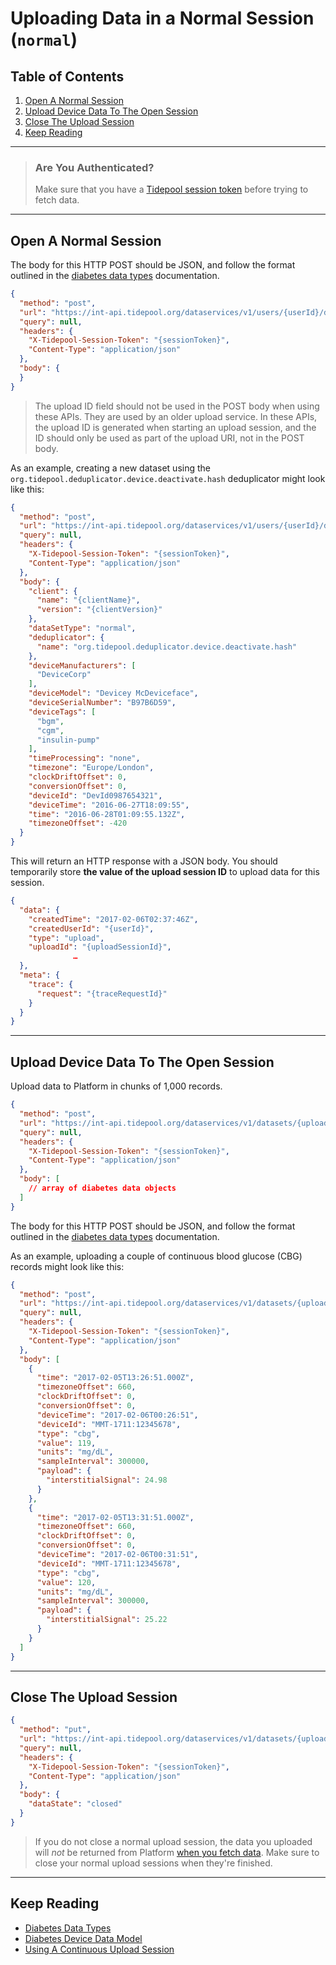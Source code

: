 <!-- omit in toc -->
# Uploading Data in a Normal Session (`normal`)

<!-- omit in toc -->
## Table of Contents

1. [Open A Normal Session](#open-a-normal-session)
2. [Upload Device Data To The Open Session](#upload-device-data-to-the-open-session)
3. [Close The Upload Session](#close-the-upload-session)
4. [Keep Reading](#keep-reading)

---

<!-- theme: success -->

> ### Are You Authenticated?
>
> Make sure that you have a [Tidepool session token](../../quick-start.md#authentication) before trying to fetch data.

---

## Open A Normal Session

The body for this HTTP POST should be JSON, and follow the format outlined in the [diabetes data types](../../device-data/data-types.md) documentation.

```json http
{
  "method": "post",
  "url": "https://int-api.tidepool.org/dataservices/v1/users/{userId}/data_sets",
  "query": null,
  "headers": {
    "X-Tidepool-Session-Token": "{sessionToken}",
    "Content-Type": "application/json"
  },
  "body": {
  }
}
```

<!-- theme: warning -->

> The upload ID field should not be used in the POST body when using these APIs. They are used by an older upload service. In these APIs, the upload ID is generated when starting an upload session, and the ID should only be used as part of the upload URI, not in the POST body.

As an example, creating a new dataset using the `org.tidepool.deduplicator.device.deactivate.hash` deduplicator might look like this:

```json http
{
  "method": "post",
  "url": "https://int-api.tidepool.org/dataservices/v1/users/{userId}/data_sets",
  "query": null,
  "headers": {
    "X-Tidepool-Session-Token": "{sessionToken}",
    "Content-Type": "application/json"
  },
  "body": {
    "client": {
      "name": "{clientName}",
      "version": "{clientVersion}"
    },
    "dataSetType": "normal",
    "deduplicator": {
      "name": "org.tidepool.deduplicator.device.deactivate.hash"
    },
    "deviceManufacturers": [
      "DeviceCorp"
    ],
    "deviceModel": "Devicey McDeviceface",
    "deviceSerialNumber": "B97B6D59",
    "deviceTags": [
      "bgm",
      "cgm",
      "insulin-pump"
    ],
    "timeProcessing": "none",
    "timezone": "Europe/London",
    "clockDriftOffset": 0,
    "conversionOffset": 0,
    "deviceId": "DevId0987654321",
    "deviceTime": "2016-06-27T18:09:55",
    "time": "2016-06-28T01:09:55.132Z",
    "timezoneOffset": -420
  }
}
```

This will return an HTTP response with a JSON body. You should temporarily store **the value of the upload session ID** to upload data for this session.

```json {% title="Sample Response" %}
{
  "data": {
    "createdTime": "2017-02-06T02:37:46Z",
    "createdUserId": "{userId}",
    "type": "upload",
    "uploadId": "{uploadSessionId}",
              …
  },
  "meta": {
    "trace": {
      "request": "{traceRequestId}"
    }
  }
}
```

---

## Upload Device Data To The Open Session

Upload data to Platform in chunks of 1,000 records.

```json http
{
  "method": "post",
  "url": "https://int-api.tidepool.org/dataservices/v1/datasets/{uploadSessionId}/data",
  "query": null,
  "headers": {
    "X-Tidepool-Session-Token": "{sessionToken}",
    "Content-Type": "application/json"
  },
  "body": [
    // array of diabetes data objects
  ]
}
```

The body for this HTTP POST should be JSON, and follow the format outlined in the [diabetes data types](../../device-data/data-types.md) documentation.

As an example, uploading a couple of continuous blood glucose (CBG) records might look like this:

```json http
{
  "method": "post",
  "url": "https://int-api.tidepool.org/dataservices/v1/datasets/{uploadSessionId}/data",
  "query": null,
  "headers": {
    "X-Tidepool-Session-Token": "{sessionToken}",
    "Content-Type": "application/json"
  },
  "body": [
    {
      "time": "2017-02-05T13:26:51.000Z",
      "timezoneOffset": 660,
      "clockDriftOffset": 0,
      "conversionOffset": 0,
      "deviceTime": "2017-02-06T00:26:51",
      "deviceId": "MMT-1711:12345678",
      "type": "cbg",
      "value": 119,
      "units": "mg/dL",
      "sampleInterval": 300000,
      "payload": {
        "interstitialSignal": 24.98
      }
    },
    {
      "time": "2017-02-05T13:31:51.000Z",
      "timezoneOffset": 660,
      "clockDriftOffset": 0,
      "conversionOffset": 0,
      "deviceTime": "2017-02-06T00:31:51",
      "deviceId": "MMT-1711:12345678",
      "type": "cbg",
      "value": 120,
      "units": "mg/dL",
      "sampleInterval": 300000,
      "payload": {
        "interstitialSignal": 25.22
      }
    }
  ]
}
```

---

## Close The Upload Session

```json http
{
  "method": "put",
  "url": "https://int-api.tidepool.org/dataservices/v1/datasets/{uploadSessionId}",
  "query": null,
  "headers": {
    "X-Tidepool-Session-Token": "{sessionToken}",
    "Content-Type": "application/json"
  },
  "body": {
    "dataState": "closed"
  }
}
```

<!-- theme: error -->

> If you do not close a normal upload session, the data you uploaded will _not_ be returned from Platform [when you fetch data](../fetching-device-data.md). Make sure to close your normal upload sessions when they're finished.

---

## Keep Reading

* [Diabetes Data Types](../../device-data/data-types.md)
* [Diabetes Device Data Model](../../device-data.md)
* [Using A Continuous Upload Session](./continuous.md)
